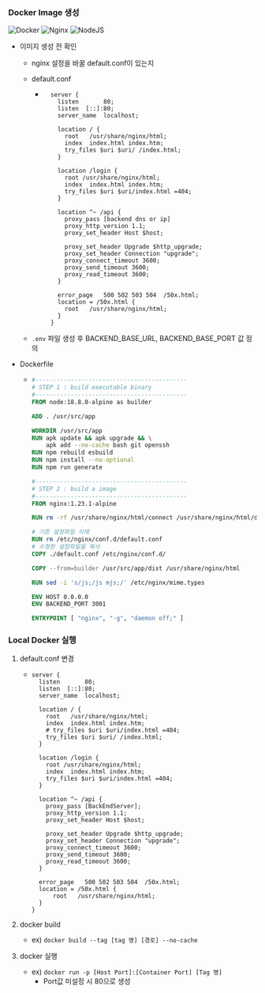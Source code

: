 ### Docker Image 생성

![Docker](https://img.shields.io/badge/docker-%230db7ed.svg?style=for-the-badge&logo=docker&logoColor=white) ![Nginx](https://img.shields.io/badge/nginx-%23009639.svg?style=for-the-badge&logo=nginx&logoColor=white) ![NodeJS](https://img.shields.io/badge/node.js-6DA55F?style=for-the-badge&logo=node.js&logoColor=white)

- 이미지 생성 전 확인
  - nginx 설정을 바꿀 default.conf이 있는지
  - default.conf

    - ```nginx
        server {
          listen       80;
          listen  [::]:80;
          server_name  localhost;

          location / {
            root   /usr/share/nginx/html;
            index  index.html index.htm;
            try_files $uri $uri/ /index.html;
          }

          location /login {
            root /usr/share/nginx/html;
            index  index.html index.htm;
            try_files $uri $uri/index.html =404;
          }

          location ^~ /api {
            proxy_pass [backend dns or ip]
            proxy_http_version 1.1;
            proxy_set_header Host $host;

            proxy_set_header Upgrade $http_upgrade;
            proxy_set_header Connection "upgrade";
            proxy_connect_timeout 3600;
            proxy_send_timeout 3600;
            proxy_read_timeout 3600;
          }

          error_page   500 502 503 504  /50x.html;
          location = /50x.html {
            root   /usr/share/nginx/html;
          }
        }
      ```

  - `.env` 파일 생성 후 BACKEND_BASE_URL, BACKEND_BASE_PORT 값 정의

- Dockerfile

  - ```Dockerfile
    #-------------------------------------------
    # STEP 1 : build executable binary
    #-------------------------------------------
    FROM node:18.8.0-alpine as builder

    ADD . /usr/src/app

    WORKDIR /usr/src/app
    RUN apk update && apk upgrade && \
        apk add --no-cache bash git openssh
    RUN npm rebuild esbuild
    RUN npm install --no-optional
    RUN npm run generate

    #-------------------------------------------
    # STEP 2 : build a image
    #-------------------------------------------
    FROM nginx:1.23.1-alpine

    RUN rm -rf /usr/share/nginx/html/connect /usr/share/nginx/html/device /usr/share/nginx/html/event /usr/share/nginx/html/system /usr/share/nginx/html/tag /usr/share/nginx/html/test /usr/share/nginx/html/user /usr/share/nginx/html/auth /usr/share/nginx/html/emit-prop /usr/share/nginx/html/monitoring /usr/share/nginx/html/dashboard

    # 기존 설정파일 삭제
    RUN rm /etc/nginx/conf.d/default.conf
    # 수정한 설정파일을 복사
    COPY ./default.conf /etc/nginx/conf.d/

    COPY --from=builder /usr/src/app/dist /usr/share/nginx/html

    RUN sed -i 's/js;/js mjs;/' /etc/nginx/mime.types

    ENV HOST 0.0.0.0
    ENV BACKEND_PORT 3001

    ENTRYPOINT [ "nginx", "-g", "daemon off;" ]
    ```

### Local Docker 실행

1. default.conf 변경

    - ```nginx
      server {
        listen       80;
        listen  [::]:80;
        server_name  localhost;

        location / {
          root   /usr/share/nginx/html;
          index  index.html index.htm;
          # try_files $uri $uri/index.html =404;
          try_files $uri $uri/ /index.html;
        }

        location /login {
          root /usr/share/nginx/html;
          index  index.html index.htm;
          try_files $uri $uri/index.html =404;
        }

        location ^~ /api {
          proxy_pass [BackEndServer];
          proxy_http_version 1.1;
          proxy_set_header Host $host;

          proxy_set_header Upgrade $http_upgrade;
          proxy_set_header Connection "upgrade";
          proxy_connect_timeout 3600;
          proxy_send_timeout 3600;
          proxy_read_timeout 3600;
        }

        error_page   500 502 503 504  /50x.html;
        location = /50x.html {
            root   /usr/share/nginx/html;
        }
      }
      ```

2. docker build
    - ex) `docker build --tag [tag 명] [경로] --no-cache`

3. docker 실행
    - ex) `docker run -p [Host Port]:[Container Port] [Tag 명]`
      - Port값 미설정 시 80으로 생성
